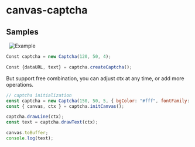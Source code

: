 # canvas-captcha

## Samples
  ![Example](https://cdn.discordapp.com/attachments/525909915915649034/541361548896239628/captcha.png)

```js
Const captcha = new Captcha(120, 50, 4);

Const {dataURL, text} = captcha.createCaptcha();
```

But support free combination, you can adjust ctx at any time, or add more operations.
```js
// captcha initialization
const captcha = new Captcha(150, 50, 5, { bgColor: "#fff", fontFamily: fontSize: 55, lineWidth: 2 });
const { canvas, ctx } = captcha.initCanvas();

captcha.drawLine(ctx);
const text = captcha.drawText(ctx);

canvas.toBuffer;
console.log(text);
```
